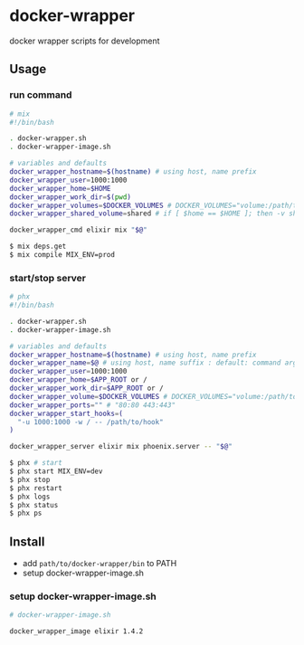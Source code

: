 # docker-wrapper

docker wrapper scripts for development


## Usage

### run command

```bash
# mix
#!/bin/bash

. docker-wrapper.sh
. docker-wrapper-image.sh

# variables and defaults
docker_wrapper_hostname=$(hostname) # using host, name prefix
docker_wrapper_user=1000:1000
docker_wrapper_home=$HOME
docker_wrapper_work_dir=$(pwd)
docker_wrapper_volumes=$DOCKER_VOLUMES # DOCKER_VOLUMES="volume:/path/to/volume volume2:/path/to/volume2"
docker_wrapper_shared_volume=shared # if [ $home == $HOME ]; then -v shared:$HOME

docker_wrapper_cmd elixir mix "$@"
```

```bash
$ mix deps.get
$ mix compile MIX_ENV=prod
```

### start/stop server

```bash
# phx
#!/bin/bash

. docker-wrapper.sh
. docker-wrapper-image.sh

# variables and defaults
docker_wrapper_hostname=$(hostname) # using host, name prefix
docker_wrapper_name=$@ # using host, name suffix : default: command arguments
docker_wrapper_user=1000:1000
docker_wrapper_home=$APP_ROOT or /
docker_wrapper_work_dir=$APP_ROOT or /
docker_wrapper_volume=$DOCKER_VOLUMES # DOCKER_VOLUMES="volume:/path/to/volume volume2:/path/to/volume2"
docker_wrapper_ports="" # "80:80 443:443"
docker_wrapper_start_hooks=(
  "-u 1000:1000 -w / -- /path/to/hook"
)

docker_wrapper_server elixir mix phoenix.server -- "$@"
```

```bash
$ phx # start
$ phx start MIX_ENV=dev
$ phx stop
$ phx restart
$ phx logs
$ phx status
$ phx ps
```


## Install

* add `path/to/docker-wrapper/bin` to PATH
* setup docker-wrapper-image.sh

### setup docker-wrapper-image.sh

```bash
# docker-wrapper-image.sh

docker_wrapper_image elixir 1.4.2
```

